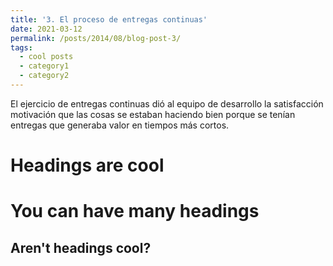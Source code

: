 ```yaml
---
title: '3. El proceso de entregas continuas'
date: 2021-03-12
permalink: /posts/2014/08/blog-post-3/
tags:
  - cool posts
  - category1
  - category2
---
```


El ejercicio de entregas continuas dió al equipo de desarrollo la satisfacción motivación que las cosas se estaban haciendo bien porque se tenían entregas que generaba valor en tiempos más  cortos. 

Headings are cool
======

You can have many headings
======

Aren't headings cool?
------